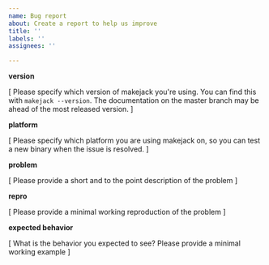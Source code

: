 ```yaml
---
name: Bug report
about: Create a report to help us improve
title: ''
labels: ''
assignees: ''

---
```


**version**

[ Please specify which version of makejack you're using. You can find
this with `makejack --version`. The documentation on the master branch
may be ahead of the most released version. ]

**platform**

[ Please specify which platform you are using makejack on, so you can
test a new binary when the issue is resolved. ]

**problem**

[ Please provide a short and to the point description of the problem ]

**repro**

[ Please provide a minimal working reproduction of the problem ]

**expected behavior**

[ What is the behavior you expected to see? Please provide a minimal
working example ]
